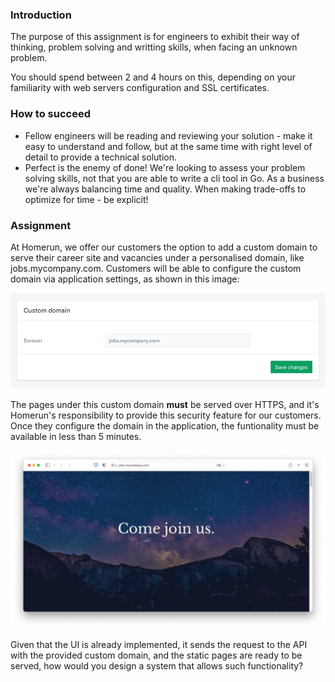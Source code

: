 ### Introduction

The purpose of this assignment is for engineers to exhibit their way of thinking, problem solving and writting skills, when facing an unknown problem.

You should spend between 2 and 4 hours on this, depending on your familiarity with web servers configuration and SSL certificates.

### How to succeed

* Fellow engineers will be reading and reviewing your solution - make it easy to understand and follow, but at the same time with right level of detail to provide a technical solution.
* Perfect is the enemy of done! We're looking to assess your problem solving skills, not that you are able to write a cli tool in Go. As a business we're always balancing time and quality. When making trade-offs to optimize for time - be explicit!

### Assignment

At Homerun, we offer our customers the option to add a custom domain to serve their career site and vacancies under a personalised domain, like jobs.mycompany.com. Customers will be able to configure the custom domain via application settings, as shown in this image:

![Custom domain settings](https://raw.githubusercontent.com/homerunco/platform-assignment/main/img/settings.png)

The pages under this custom domain **must** be served over HTTPS, and it's Homerun's responsibility to provide this security feature for our customers. Once they configure the domain in the application, the funtionality must be available in less than 5 minutes.

![Public website](https://raw.githubusercontent.com/homerunco/platform-assignment/main/img/website.png)

Given that the UI is already implemented, it sends the request to the API with the provided custom domain, and the static pages are ready to be served, how would you design a system that allows such functionality?
